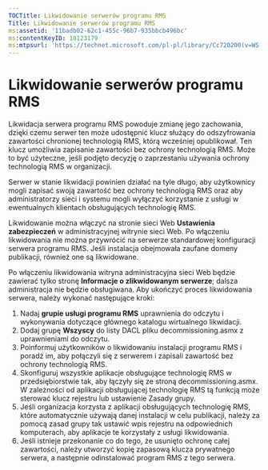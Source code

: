 ```yaml
---
TOCTitle: Likwidowanie serwerów programu RMS
Title: Likwidowanie serwerów programu RMS
ms:assetid: '11badb02-62c1-455c-96b7-935bbcb496bc'
ms:contentKeyID: 18123179
ms:mtpsurl: 'https://technet.microsoft.com/pl-pl/library/Cc720200(v=WS.10)'
---
```


Likwidowanie serwerów programu RMS
==================================

Likwidacja serwera programu RMS powoduje zmianę jego zachowania, dzięki czemu serwer ten może udostępnić klucz służący do odszyfrowania zawartości chronionej technologią RMS, którą wcześniej opublikował. Ten klucz umożliwia zapisanie zawartości bez ochrony technologią RMS. Może to być użyteczne, jeśli podjęto decyzję o zaprzestaniu używania ochrony technologią RMS w organizacji.

Serwer w stanie likwidacji powinien działać na tyle długo, aby użytkownicy mogli zapisać swoją zawartość bez ochrony technologią RMS oraz aby administratorzy sieci i systemu mogli wyłączyć korzystanie z usługi w ewentualnych klientach obsługujących technologię RMS.

Likwidowanie można włączyć na stronie sieci Web **Ustawienia zabezpieczeń** w administracyjnej witrynie sieci Web. Po włączeniu likwidowania nie można przywrócić na serwerze standardowej konfiguracji serwera programu RMS. Jeśli instalacja obejmowała zaufane domeny publikacji, również one są likwidowane.

Po włączeniu likwidowania witryna administracyjna sieci Web będzie zawierać tylko stronę **Informacje o zlikwidowanym serwerze**; dalsza administracja nie będzie obsługiwana. Aby ukończyć proces likwidowania serwera, należy wykonać następujące kroki:

1.  Nadaj **grupie usługi programu RMS** uprawnienia do odczytu i wykonywania dotyczące głównego katalogu wirtualnego likwidacji.
2.  Dodaj grupę **Wszyscy** do listy DACL pliku decommissioning.asmx z uprawnieniami do odczytu.
3.  Poinformuj użytkowników o likwidowaniu instalacji programu RMS i poradź im, aby połączyli się z serwerem i zapisali zawartość bez ochrony technologią RMS.
4.  Skonfiguruj wszystkie aplikacje obsługujące technologię RMS w przedsiębiorstwie tak, aby łączyły się ze stroną decommissioning.asmx. W zależności od aplikacji obsługującej technologię RMS tą funkcją może sterować klucz rejestru lub ustawienie Zasady grupy.
5.  Jeśli organizacja korzysta z aplikacji obsługujących technologię RMS, które automatycznie używają danej instalacji w celu publikacji, należy za pomocą zasad grupy tak ustawić wpis rejestru na odpowiednich komputerach, aby aplikacje te korzystały z usługi likwidowania.
6.  Jeśli istnieje przekonanie co do tego, że usunięto ochronę całej zawartości, należy utworzyć kopię zapasową klucza prywatnego serwera, a następnie odinstalować program RMS z tego serwera.
